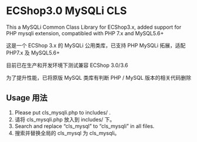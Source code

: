 # ECShop3.0 MySQLi CLS
This a MySQLi Common Class Library for ECShop3.x, added support for PHP mysqli extension, compatibled with PHP 7.x and MySQL5.6+

这是一个 ECShop 3.x 的 MySQLi 公用类库，已支持 PHP MySQLi 拓展，适配 PHP7.x 及 MySQL5.6+

目前已在生产和开发环境下测试兼容 ECShop 3.0/3.6

为了提升性能，已将原版 MySQL 类库有判断 PHP / MySQL 版本的相关代码删除

## Usage 用法

1. Please put cls\_mysqli.php to includes/ .
1. 请将 cls\_mysqli.php 放入到 includes/ 下。
2. Search and replace “cls\_mysql” to “cls\_mysqli” in all files.
2. 搜索并替换全局的 cls\_mysql 为 cls\_mysqli。
